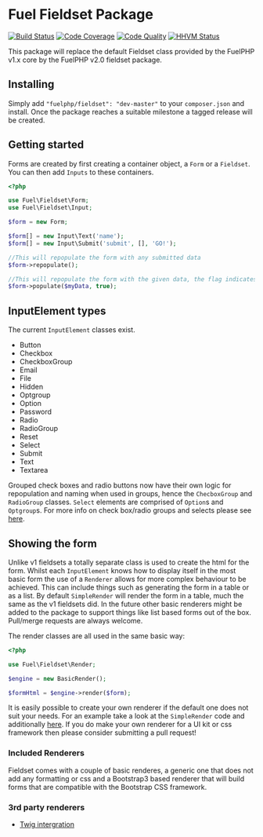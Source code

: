 # Fuel Fieldset Package

[![Build Status](https://travis-ci.org/fuelphp/fieldset.png?branch=master)](https://travis-ci.org/fuelphp/fieldset)
[![Code Coverage](https://scrutinizer-ci.com/g/fuelphp/fieldset/badges/coverage.png?b=master)](https://scrutinizer-ci.com/g/fuelphp/fieldset/?branch=master)
[![Code Quality](https://scrutinizer-ci.com/g/fuelphp/fieldset/badges/quality-score.png?b=master)](https://scrutinizer-ci.com/g/fuelphp/fieldset/?branch=master)
[![HHVM Status](http://hhvm.h4cc.de/badge/fuelphp/fieldset.svg)](http://hhvm.h4cc.de/package/fuelphp/fieldset)

This package will replace the default Fieldset class provided by the FuelPHP v1.x core by the FuelPHP v2.0 fieldset package.

## Installing

Simply add `"fuelphp/fieldset": "dev-master"` to your `composer.json` and install.
Once the package reaches a suitable milestone a tagged release will be created.

## Getting started

Forms are created by first creating a container object, a `Form` or a `Fieldset`. You can then add `Inputs` to these containers.

```php
<?php

use Fuel\Fieldset\Form;
use Fuel\Fieldset\Input;

$form = new Form;

$form[] = new Input\Text('name');
$form[] = new Input\Submit('submit', [], 'GO!');

//This will repopulate the form with any submitted data
$form->repopulate();

//This will repopulate the form with the given data, the flag indicates wether to call `repopulate()` after or not
$form->populate($myData, true);
```

## InputElement types

The current `InputElement` classes exist.

 - Button
 - Checkbox
 - CheckboxGroup
 - Email
 - File
 - Hidden
 - Optgroup
 - Option
 - Password
 - Radio
 - RadioGroup
 - Reset
 - Select
 - Submit
 - Text
 - Textarea

Grouped check boxes and radio buttons now have their own logic for repopulation and naming when used in groups, hence the `ChecboxGroup` and `RadioGroup` classes. `Select` elements are comprised of `Option`s and `Optgroup`s.
For more info on check box/radio groups and selects please see [here](https://github.com/fuelphp/fieldset/wiki/Select-and-Radio-Checkbox-groups).


## Showing the form

Unlike v1 fieldsets a totally separate class is used to create the html for the form. Whilst each `InputElement` knows how to display itself in the most basic form the use of a `Renderer` allows for more complex behaviour to be achieved.
This can include things such as generating the form in a table or as a list. By default `SimpleRender` will render the form in a table, much the same as the v1 fieldsets did.
In the future other basic renderers might be added to the package to support things like list based forms out of the box. Pull/merge requests are always welcome.

The render classes are all used in the same basic way:

```php
<?php

use Fuel\Fieldset\Render;

$engine = new BasicRender();

$formHtml = $engine->render($form);
```

It is easily possible to create your own renderer if the default one does not suit your needs. For an example take a look at the `SimpleRender` code and additionally [here](https://github.com/fuelphp/fieldset/wiki/Advanced-form-rendering). If you do make your own renderer for a UI kit or css framework then please consider submitting a pull request!

### Included Renderers

Fieldset comes with a couple of basic renderes, a generic one that does not add any formatting or css and a Bootstrap3 based renderer that will build forms that are compatible with the Bootstrap CSS framework.

### 3rd party renderers

 - [Twig intergration](https://github.com/indigophp/fuelphp-fieldset-twig)

